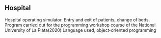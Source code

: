 ## **Hospital**
Hospital operating simulator. Entry and exit of patients, change of beds.
Program carried out for the programming workshop course of the National University of La Plata(2020)
Language used, object-oriented programming
